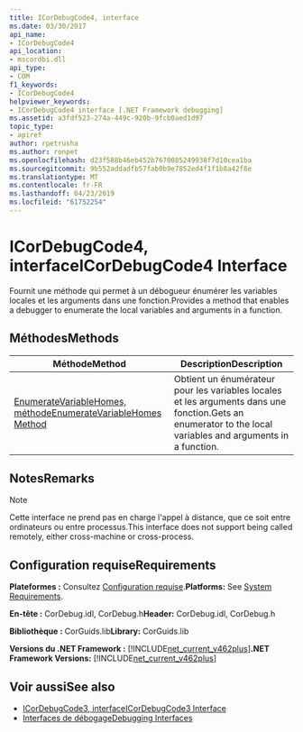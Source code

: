 ```yaml
---
title: ICorDebugCode4, interface
ms.date: 03/30/2017
api_name:
- ICorDebugCode4
api_location:
- mscordbi.dll
api_type:
- COM
f1_keywords:
- ICorDebugCode4
helpviewer_keywords:
- ICorDebugCode4 interface [.NET Framework debugging]
ms.assetid: a3fdf523-274a-449c-920b-9fcb0aed1d97
topic_type:
- apiref
author: rpetrusha
ms.author: ronpet
ms.openlocfilehash: d23f588b46eb452b7670085249938f7d10cea1ba
ms.sourcegitcommit: 9b552addadfb57fab0b9e7852ed4f1f1b8a42f8e
ms.translationtype: MT
ms.contentlocale: fr-FR
ms.lasthandoff: 04/23/2019
ms.locfileid: "61752254"
---
```

# <a name="icordebugcode4-interface"></a><span data-ttu-id="c06ad-102">ICorDebugCode4, interface</span><span class="sxs-lookup"><span data-stu-id="c06ad-102">ICorDebugCode4 Interface</span></span>
<span data-ttu-id="c06ad-103">Fournit une méthode qui permet à un débogueur énumérer les variables locales et les arguments dans une fonction.</span><span class="sxs-lookup"><span data-stu-id="c06ad-103">Provides a method that enables a debugger to enumerate the local variables and arguments in a function.</span></span>  
  
## <a name="methods"></a><span data-ttu-id="c06ad-104">Méthodes</span><span class="sxs-lookup"><span data-stu-id="c06ad-104">Methods</span></span>  
  
|<span data-ttu-id="c06ad-105">Méthode</span><span class="sxs-lookup"><span data-stu-id="c06ad-105">Method</span></span>|<span data-ttu-id="c06ad-106">Description</span><span class="sxs-lookup"><span data-stu-id="c06ad-106">Description</span></span>|  
|------------|-----------------|  
|[<span data-ttu-id="c06ad-107">EnumerateVariableHomes, méthode</span><span class="sxs-lookup"><span data-stu-id="c06ad-107">EnumerateVariableHomes Method</span></span>](../../../../docs/framework/unmanaged-api/debugging/icordebugcode4-enumeratevariablehomes-method.md)|<span data-ttu-id="c06ad-108">Obtient un énumérateur pour les variables locales et les arguments dans une fonction.</span><span class="sxs-lookup"><span data-stu-id="c06ad-108">Gets an enumerator to the local variables and arguments in a function.</span></span>|  
  
## <a name="remarks"></a><span data-ttu-id="c06ad-109">Notes</span><span class="sxs-lookup"><span data-stu-id="c06ad-109">Remarks</span></span>  
  
> [!NOTE]
>  <span data-ttu-id="c06ad-110">Cette interface ne prend pas en charge l'appel à distance, que ce soit entre ordinateurs ou entre processus.</span><span class="sxs-lookup"><span data-stu-id="c06ad-110">This interface does not support being called remotely, either cross-machine or cross-process.</span></span>  
  
## <a name="requirements"></a><span data-ttu-id="c06ad-111">Configuration requise</span><span class="sxs-lookup"><span data-stu-id="c06ad-111">Requirements</span></span>  
 <span data-ttu-id="c06ad-112">**Plateformes :** Consultez [Configuration requise](../../../../docs/framework/get-started/system-requirements.md).</span><span class="sxs-lookup"><span data-stu-id="c06ad-112">**Platforms:** See [System Requirements](../../../../docs/framework/get-started/system-requirements.md).</span></span>  
  
 <span data-ttu-id="c06ad-113">**En-tête :** CorDebug.idl, CorDebug.h</span><span class="sxs-lookup"><span data-stu-id="c06ad-113">**Header:** CorDebug.idl, CorDebug.h</span></span>  
  
 <span data-ttu-id="c06ad-114">**Bibliothèque :** CorGuids.lib</span><span class="sxs-lookup"><span data-stu-id="c06ad-114">**Library:** CorGuids.lib</span></span>  
  
 <span data-ttu-id="c06ad-115">**Versions du .NET Framework :** [!INCLUDE[net_current_v462plus](../../../../includes/net-current-v462plus-md.md)]</span><span class="sxs-lookup"><span data-stu-id="c06ad-115">**.NET Framework Versions:** [!INCLUDE[net_current_v462plus](../../../../includes/net-current-v462plus-md.md)]</span></span>  
  
## <a name="see-also"></a><span data-ttu-id="c06ad-116">Voir aussi</span><span class="sxs-lookup"><span data-stu-id="c06ad-116">See also</span></span>

- [<span data-ttu-id="c06ad-117">ICorDebugCode3, interface</span><span class="sxs-lookup"><span data-stu-id="c06ad-117">ICorDebugCode3 Interface</span></span>](../../../../docs/framework/unmanaged-api/debugging/icordebugcode3-interface.md)
- [<span data-ttu-id="c06ad-118">Interfaces de débogage</span><span class="sxs-lookup"><span data-stu-id="c06ad-118">Debugging Interfaces</span></span>](../../../../docs/framework/unmanaged-api/debugging/debugging-interfaces.md)

